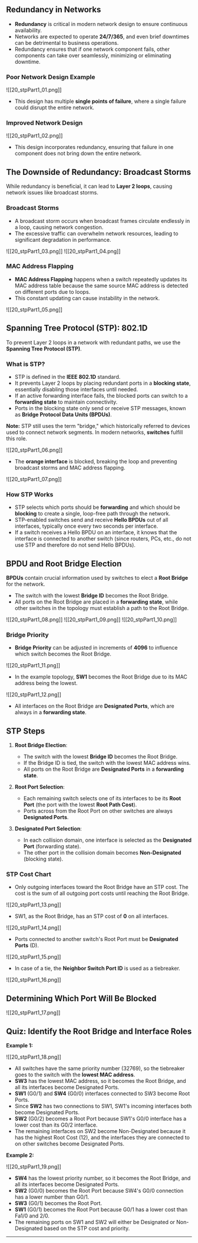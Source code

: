 ## Redundancy in Networks

- **Redundancy** is critical in modern network design to ensure continuous availability.
- Networks are expected to operate **24/7/365**, and even brief downtimes can be detrimental to business operations.
- Redundancy ensures that if one network component fails, other components can take over seamlessly, minimizing or eliminating downtime.

### Poor Network Design Example

![[20_stpPart1_01.png]]

- This design has multiple **single points of failure**, where a single failure could disrupt the entire network.

### Improved Network Design

![[20_stpPart1_02.png]]

- This design incorporates redundancy, ensuring that failure in one component does not bring down the entire network.

## The Downside of Redundancy: Broadcast Storms

While redundancy is beneficial, it can lead to **Layer 2 loops**, causing network issues like broadcast storms.

### Broadcast Storms

- A broadcast storm occurs when broadcast frames circulate endlessly in a loop, causing network congestion.
- The excessive traffic can overwhelm network resources, leading to significant degradation in performance.

![[20_stpPart1_03.png]]
![[20_stpPart1_04.png]]

### MAC Address Flapping

- **MAC Address Flapping** happens when a switch repeatedly updates its MAC address table because the same source MAC address is detected on different ports due to loops.
- This constant updating can cause instability in the network.

![[20_stpPart1_05.png]]

## Spanning Tree Protocol (STP): 802.1D

To prevent Layer 2 loops in a network with redundant paths, we use the **Spanning Tree Protocol (STP)**.

### What is STP?

- STP is defined in the **IEEE 802.1D** standard.
- It prevents Layer 2 loops by placing redundant ports in a **blocking state**, essentially disabling those interfaces until needed.
- If an active forwarding interface fails, the blocked ports can switch to a **forwarding state** to maintain connectivity.
- Ports in the blocking state only send or receive STP messages, known as **Bridge Protocol Data Units (BPDUs)**.

**Note:** STP still uses the term "bridge," which historically referred to devices used to connect network segments. In modern networks, **switches** fulfill this role.

![[20_stpPart1_06.png]]

- The **orange interface** is blocked, breaking the loop and preventing broadcast storms and MAC address flapping.

![[20_stpPart1_07.png]]

### How STP Works

- STP selects which ports should be **forwarding** and which should be **blocking** to create a single, loop-free path through the network.
- STP-enabled switches send and receive **Hello BPDUs** out of all interfaces, typically once every two seconds per interface.
- If a switch receives a Hello BPDU on an interface, it knows that the interface is connected to another switch (since routers, PCs, etc., do not use STP and therefore do not send Hello BPDUs).

## BPDU and Root Bridge Election

**BPDUs** contain crucial information used by switches to elect a **Root Bridge** for the network.

- The switch with the lowest **Bridge ID** becomes the Root Bridge.
- All ports on the Root Bridge are placed in a **forwarding state**, while other switches in the topology must establish a path to the Root Bridge.

![[20_stpPart1_08.png]]
![[20_stpPart1_09.png]]
![[20_stpPart1_10.png]]

### Bridge Priority

- **Bridge Priority** can be adjusted in increments of **4096** to influence which switch becomes the Root Bridge.

![[20_stpPart1_11.png]]

- In the example topology, **SW1** becomes the Root Bridge due to its MAC address being the lowest.

![[20_stpPart1_12.png]]

- All interfaces on the Root Bridge are **Designated Ports**, which are always in a **forwarding state**.

## STP Steps

1. **Root Bridge Election**: 
   - The switch with the lowest **Bridge ID** becomes the Root Bridge.
   - If the Bridge ID is tied, the switch with the lowest MAC address wins.
   - All ports on the Root Bridge are **Designated Ports** in a **forwarding state**.

2. **Root Port Selection**:
   - Each remaining switch selects one of its interfaces to be its **Root Port** (the port with the lowest **Root Path Cost**).
   - Ports across from the Root Port on other switches are always **Designated Ports**.

3. **Designated Port Selection**:
   - In each collision domain, one interface is selected as the **Designated Port** (forwarding state).
   - The other port in the collision domain becomes **Non-Designated** (blocking state).

### STP Cost Chart

- Only outgoing interfaces toward the Root Bridge have an STP cost. The cost is the sum of all outgoing port costs until reaching the Root Bridge.

![[20_stpPart1_13.png]]

- SW1, as the Root Bridge, has an STP cost of **0** on all interfaces.

![[20_stpPart1_14.png]]

- Ports connected to another switch's Root Port must be **Designated Ports** (D).

![[20_stpPart1_15.png]]

- In case of a tie, the **Neighbor Switch Port ID** is used as a tiebreaker.

![[20_stpPart1_16.png]]

## Determining Which Port Will Be Blocked

![[20_stpPart1_17.png]]

## Quiz: Identify the Root Bridge and Interface Roles

**Example 1:**

![[20_stpPart1_18.png]]

- All switches have the same priority number (32769), so the tiebreaker goes to the switch with the **lowest MAC address**.
- **SW3** has the lowest MAC address, so it becomes the Root Bridge, and all its interfaces become Designated Ports.
- **SW1** (G0/1) and **SW4** (G0/0) interfaces connected to SW3 become Root Ports.
- Since **SW2** has two connections to SW1, SW1's incoming interfaces both become Designated Ports.
- **SW2** (G0/2) becomes a Root Port because SW1's G0/0 interface has a lower cost than its G0/2 interface.
- The remaining interfaces on SW2 become Non-Designated because it has the highest Root Cost (12), and the interfaces they are connected to on other switches become Designated Ports.

**Example 2:**

![[20_stpPart1_19.png]]

- **SW4** has the lowest priority number, so it becomes the Root Bridge, and all its interfaces become Designated Ports.
- **SW2** (G0/0) becomes the Root Port because SW4's G0/0 connection has a lower number than G0/1.
- **SW3** (G0/1) becomes the Root Port.
- **SW1** (G0/1) becomes the Root Port because G0/1 has a lower cost than Fa1/0 and 2/0.
- The remaining ports on SW1 and SW2 will either be Designated or Non-Designated based on the STP cost and priority.

---